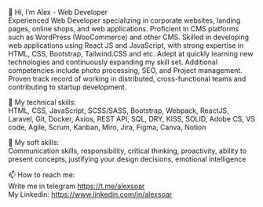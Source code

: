 👋 Hi, I’m Alex - Web Developer <br>
Experienced Web Developer specializing in corporate websites, landing pages, online shops, and web applications.
Proficient in CMS platforms such as WordPress (WooCommerce) and other CMS. Skilled in developing web
applications using React JS and JavaScript, with strong expertise in HTML, CSS, Bootstrap, Tailwind.CSS and etc.
Adept at quickly learning new technologies and continuously expanding my skill set. Additional competencies
include photo processing, SEO, and Project management. Proven track record of working in distributed, cross-functional teams and contributing to startup development.

👀 My technical skills: <br>
HTML, CSS, JavaScript, SCSS/SASS, Bootstrap, Webpack, ReactJS, Laravel, Git, Docker, Axios, REST API, SQL, DRY, KISS, SOLID,
Adobe CS, VS code, Agile, Scrum, Kanban, Miro, Jira, Figma, Canva, Notion

🌱 My soft skills: <br>
Communication skills, responsibility, critical thinking, proactivity, ability to present concepts, justifying your design decisions, emotional intelligence

📫 How to reach me: <br>
Write me in telegram https://t.me/alexsoar <br>
My Linkedin: https://www.linkedin.com/in/alexsoar

<!---
alexsoar/alexsoar is a ✨ special ✨ repository because its `README.md` (this file) appears on your GitHub profile.
You can click the Preview link to take a look at your changes.
--->
